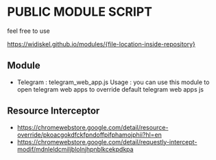 # PUBLIC MODULE SCRIPT

feel free to use

https://widiskel.github.io/modules/{file-location-inside-repository}

## Module
- Telegram : telegram_web_app.js
  Usage : you can use this module to open telegram web apps to override default telegram web apps js


## Resource Interceptor
- https://chromewebstore.google.com/detail/resource-override/pkoacgokdfckfpndoffpifphamojphii?hl=en
- https://chromewebstore.google.com/detail/requestly-intercept-modif/mdnleldcmiljblolnjhpnblkcekpdkpa
